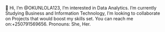  👋 Hi, I’m @OKUNLOLA123,
 I’m interested in Data Analytics.
 I’m currently Studying Business and Information Technology,
 I’m looking to collaborate on Projects that would boost my skills set.
You can reach me on:+250791569656. 
Pronouns: She, Her.

